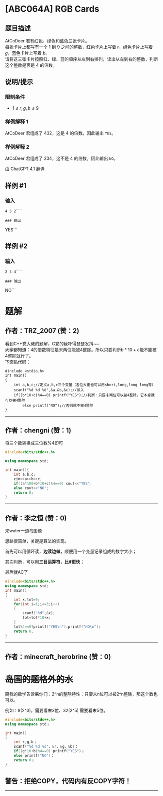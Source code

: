# [ABC064A] RGB Cards

## 题目描述

AtCoDeer 君有红色、绿色和蓝色三张卡片。  
每张卡片上都写有一个 $1$ 到 $9$ 之间的整数，红色卡片上写着 $r$，绿色卡片上写着 $g$，蓝色卡片上写着 $b$。  
请将这三张卡片按照红、绿、蓝的顺序从左到右排列，读出从左到右的整数，判断这个整数是否是 $4$ 的倍数。

## 说明/提示

### 限制条件

- $1 \leq r, g, b \leq 9$

### 样例解释 1

AtCoDeer 君组成了 $432$，这是 $4$ 的倍数。因此输出 `YES`。

### 样例解释 2

AtCoDeer 君组成了 $234$，这不是 $4$ 的倍数。因此输出 `NO`。

由 ChatGPT 4.1 翻译

## 样例 #1

### 输入

```
4 3 2```

### 输出

```
YES```

## 样例 #2

### 输入

```
2 3 4```

### 输出

```
NO```

# 题解

## 作者：TRZ_2007 (赞：2)

看到C++党大佬的题解，C党的我吓得瑟瑟发抖~~  
~~大家都知道~~：4的倍数特征是末两位能被4整除。所以只要判断$b*10+c$能不能被4整除就行了。  
下面贴代码：
```
#include <stdio.h>
int main()
{
	int a,b,c;//定义a,b,c三个变量（各位大佬也可以用short,long,long long等）
	scanf("%d %d %d",&a,&b,&c);//读入
	if((b*10+c)%4==0) printf("YES");//判断：只要末两位可以被4整除，它本身就可以被4整除
		else printf("NO");//否则就不被4整除
}
```

---

## 作者：chengni (赞：1)

将三个数转换成三位数%4即可


```cpp
#include<bits/stdc++.h>

using namespace std;

int main(){
	int a,b,c;
	cin>>a>>b>>c;
	if((a*100+b*10+c)%4==0) cout<<"YES";
	else cout<<"NO";
	return 0;
} 
```

---

## 作者：李之恒 (赞：0)

来~~water~~一道岛国题

思路很简单，关键是算法的实现。

首先可以用循环读，**边读边做**，顺便用一个变量记录组成的数字大小；

其次判断，可以用**三目运算符**，**比if更快**；

最后就AC了

```cpp
#include<bits/stdc++.h>
using namespace std;
int main()
{
	int x,tot=0;
	for(int i=1;i<=3;i++)
	{
		scanf("%d",&x);
		tot=tot*10+x;
	}
	tot%4==0?printf("YES\n"):printf("NO\n");
	return 0;
}
```


---

## 作者：minecraft_herobrine (赞：0)

# ~~岛国的题格外的水~~
~~窝~~我的数学告诉~~尼~~你们：2^n的整除特性：只要末n位可以被2^n整除，那这个数也可以。

例如：8(2^3)，需要看末3位、32(2^5) 需要看末5位。

```cpp
#include<bits/stdc++.h>
using namespace std；

int main()
{
	int r,g,b；
	scanf("%d %d %d"，&r，&g，&b)；
	if((g*10+b)%4==0) printf("YES")；
	else printf("NO")；
    return 0；
}
```
## 警告：拒绝COPY，代码内有反COPY字符！

---

